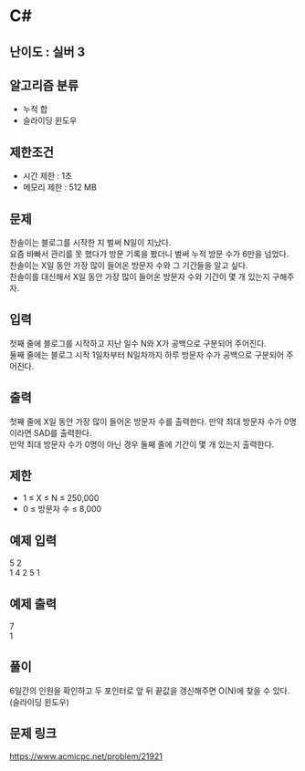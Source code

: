 # C#

## 난이도 : 실버 3

## 알고리즘 분류
  - 누적 합
  - 슬라이딩 윈도우

## 제한조건
  - 시간 제한 : 1초
  - 메모리 제한 : 512 MB

## 문제
찬솔이는 블로그를 시작한 지 벌써 N일이 지났다.<br/>
요즘 바빠서 관리를 못 했다가 방문 기록을 봤더니 벌써 누적 방문 수가 6만을 넘었다.<br/>
찬솔이는 X일 동안 가장 많이 들어온 방문자 수와 그 기간들을 알고 싶다.<br/>
찬솔이를 대신해서 X일 동안 가장 많이 들어온 방문자 수와 기간이 몇 개 있는지 구해주자.<br/>

## 입력
첫째 줄에 블로그를 시작하고 지난 일수 N와 X가 공백으로 구분되어 주어진다.<br/>
둘째 줄에는 블로그 시작 1일차부터 N일차까지 하루 방문자 수가 공백으로 구분되어 주어진다.<br/>

## 출력
첫째 줄에 X일 동안 가장 많이 들어온 방문자 수를 출력한다. 만약 최대 방문자 수가 0명이라면 SAD를 출력한다.<br/>
만약 최대 방문자 수가 0명이 아닌 경우 둘째 줄에 기간이 몇 개 있는지 출력한다.<br/>

## 제한
  - 1 ≤ X ≤ N ≤ 250,000
  - 0 ≤ 방문자 수 ≤ 8,000

## 예제 입력
5 2<br/>
1 4 2 5 1<br/>

## 예제 출력
7<br/>
1<br/>

## 풀이
6일간의 인원을 확인하고 두 포인터로 앞 뒤 끝값을 갱신해주면 O(N)에 찾을 수 있다.(슬라이딩 윈도우)<br/>

## 문제 링크
https://www.acmicpc.net/problem/21921